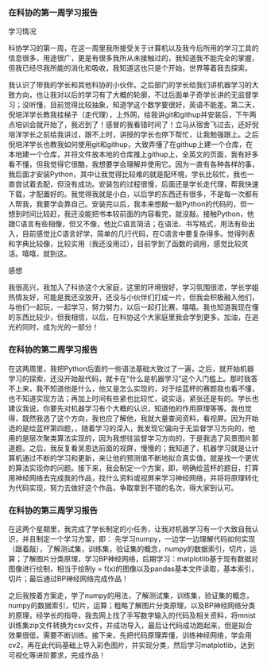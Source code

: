 ### 在科协的第一周学习报告

 学习情况

​       科协学习的第一周，在这一周里我所接受关于计算机以及我今后所用的学习工具的信息很多，用途很广，更是有很多我所从未接触过的，我知道我不能完全的掌握，但我已经尽我所能的消化和吸收，我知道这也只是个开始，世界等着我去探索。

​       我认识了带我的学长和其他科协的小伙伴。之后部门的学长给我们讲机器学习的大致方向，也让我对以后的学习有了大概的轮廓，不过后面单子奇学长讲的无监督学习；没听懂，目前觉得比较抽象，知道学这个数学要很好，英语不能差。第二天，倪培洋学长教我挂梯子（走代理），上外网，给我讲git和githup并安装后，下午两点培训会就开始了，我迟到了！感冒的我看错时间了！立马从宿舍飞过去，还好倪培洋学长之前给我讲过，跟不上时，讲授的学长也停下帮忙，让我勉强跟上。之后倪培洋学长也教我如何使用git和githup，大致弄懂了在githup上建一个仓库，在本地建一个仓库，并将文件放本地的仓库推上githup上，全英文的页面，我有好多看不懂，但我觉得它很酷，我想要学会理解并使用它。因为一直有各种各样的事，我后面才安装Python，其中让我觉得比较难的就是配环境，学长比较忙，我也一直尝试着去配，但没有成功。安装包的过程很慢，后面还是学长走代理，帮我快速下载，才配置好的。我觉得我就是小白，以后学的东西还有很多，不是每一次都有人帮我，我要学会靠自己。安装完以后，我本来想敲一敲Python的代码的，但一想到时间比较赶，我还没能把书本较前面的内容看完，就没敲。接触Python，他跟C语言有些相像，但又不像，他比C语言简洁；在语法、书写格式，用法有些出入，目前感觉比C语言好学，简单的几行代码，在C语言中要复杂得多。觉得列表和字典比较像，比较实用（我还没用过），目前学到了函数的调用，感觉比较灵活。嘻嘻，就到这。

感想

​      我很高兴，我加入了科协这个大家庭，这里的环境很好，学习氛围很浓，学长学姐热情友好，可能是我还没放开，还没与小伙伴们打成一片，但我会积极融入他们，与他们一起玩，一起学习，努力努力，以后一起打比赛，嘻嘻。我也知道我现在懂的东西比较少，但我相信，以后，在科协这个大家庭里我会学到更多。加油，在追光的同时，成为光的一部分！



### 在科协的第二周学习报告

​         在这两周里，我把Python后面的一些语法基础大致过了一遍，之后，就开始机器学习的探索，还没开始敲代码，就卡在“什么是机器学习”这个入门槛上。那时我答不上来，我不知道他是什么，他又是怎么实现的，对于绘蓝杯的赛题我也看不懂，也不知道实现方法；再加上时间有些紧也比较忙，说实话，紧张还是有的。学长也建议我说，你要先对机器学习有个大概的认识，知道他的作用原理等等。我也觉得，既然我选了这个方向，我也应了解他，我就大量查阅资料，看视屏。因为开始选的是绘蓝杯第四题，，随着学习的深入，我发现它偏向于无监督学习方向的，他用的是层次聚类算法实现的，因为我想往监督学习方向的，于是我选了风景图片那道题。之后，我反复看吴恩达前面的视屏，慢慢的；我知道了，机器学习就是让计算机通过不断的学习和更新，来让他的预测值不断地拟合真实值，就是找一个更优的算法实现你的问题。接下来，我会制定一个方案，即，明确绘蓝杯的题目，打算用神经网络去完成我的作品，找什么资料或视屏来学习神经网络，并将将原理转化为代码实现，努力去做好这个作品，争取拿到不错的名次，得大家到认可。





### 在科协的第三周学习报告

​       在这两个星期里，我完成了学长制定的小任务，让我对机器学习有一个大致自我认识，并且制定一个学习方案，即： 先学习numpy，一边学一边理解代码如何实现（跟着敲），了解测试集，训练集，验证集的概念，numpy的数据索引，切片，运算；了解图片分类原理，学习BP神经网络，后期学习：matplotlib基于现有数据对图像进行绘制，相当于绘制y = f(x)的图像以及pandas基本文件读取，基本索引，切片；最后通过BP神经网络完成作品！

​       之后我按着方案走，学了numpy的用法，了解测试集，训练集，验证集的概念，numpy的数据索引，切片，运算；粗略了解图片分类原理，以及BP神经网络分类的原理，经学长的指导，我去网上找了手写数字输入的代码及相关资料，将mnist训练集zip文件转换为csv文件，并成功导入，最后让代码成功跑起来，但是拟合效果很低，需要不断训练。接下来，先把代码原理弄懂，训练神经网络，学会用cv2，再在此代码基础上导入彩色图片，并实现分类，然后学习matplotlib，达到可视化等进阶要求，完成作品！
